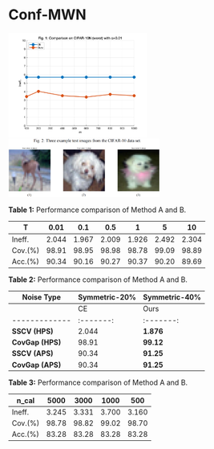 # Conf-MWN

<img src="https://github.com/yingliu0617/Conf-MWN/raw/main/cifar10n_m.png" width="55%">

<img src="https://github.com/yingliu0617/Conf-MWN/raw/main/test_example.png" width="60%">


**Table 1:** Performance comparison of Method A and B.

| T | 0.01 | 0.1 | 0.5 | 1 | 5 | 10 |
|------------|----------|----------|----------|----------|----------|----------|
| Ineff.  | 2.044     | 1.967    | 2.009    | 1.926     | 2.492    | 2.304     |
| Cov.(%)  | 98.91     | 98.95    | 98.98    | 98.78     | 99.09     | 98.89    |
| Acc.(%)   | 90.34     | 90.16     | 90.27     | 90.37     | 90.20     | 89.69     |


**Table 2:** Performance comparison of Method A and B.

| Noise Type    | Symmetric-20%       | Symmetric-40%       |
|---------------|---------------------|---------------------|
|               | CE       | Ours     | CE       | Ours     |
| ------------- |:-------:|:-------:|:-------:|:-------:|
| **SSCV (HPS)**  | 2.044    | **1.876** | 1.967    | **1.812** |
| **CovGap (HPS)**| 98.91    | **99.12** | 98.95    | **99.08** |
| **SSCV (APS)**  | 90.34    | **91.25** | 90.16    | **91.07** |
| **CovGap (APS)**| 90.34    | **91.25** | 90.16    | **91.07** |


**Table 3:** Performance comparison of Method A and B.

| n_cal |5000 | 3000 | 1000 | 500 |
|------------|----------|----------|----------|----------|
| Ineff.  | 3.245     | 3.331    | 3.700    | 3.160     |
| Cov.(%)  | 98.78     | 98.82    | 99.02    | 98.70     | 
| Acc.(%)   |83.28     | 83.28     | 83.28     | 83.28     |
